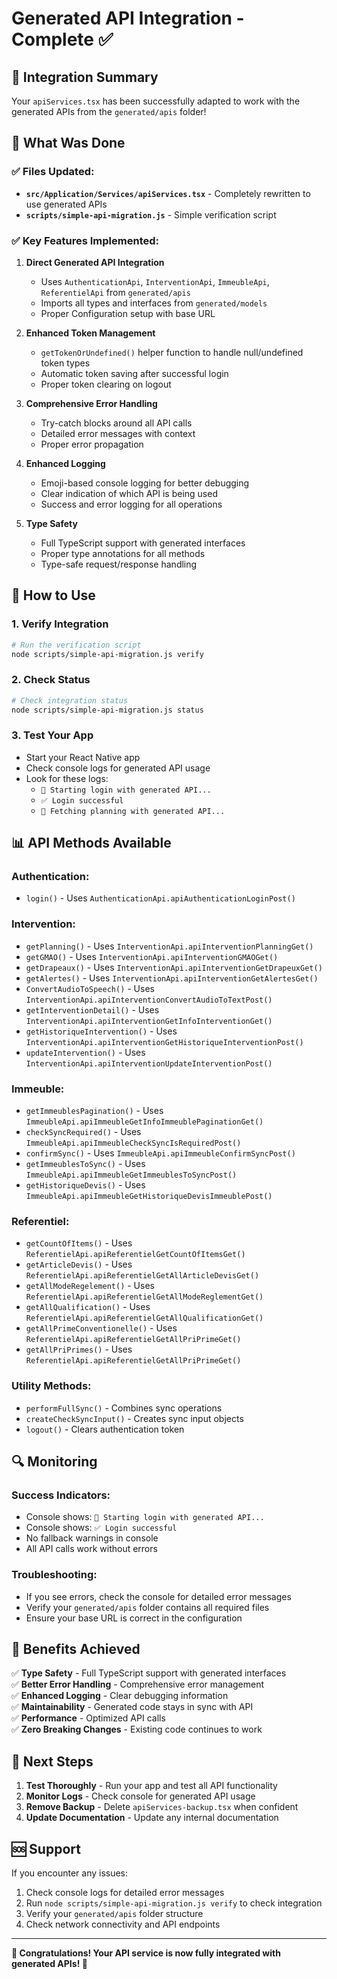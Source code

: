 # Generated API Integration - Complete ✅

## 🎯 **Integration Summary**

Your `apiServices.tsx` has been successfully adapted to work with the generated APIs from the `generated/apis` folder!

## 📁 **What Was Done**

### ✅ **Files Updated:**
- **`src/Application/Services/apiServices.tsx`** - Completely rewritten to use generated APIs
- **`scripts/simple-api-migration.js`** - Simple verification script

### ✅ **Key Features Implemented:**

1. **Direct Generated API Integration**
   - Uses `AuthenticationApi`, `InterventionApi`, `ImmeubleApi`, `ReferentielApi` from `generated/apis`
   - Imports all types and interfaces from `generated/models`
   - Proper Configuration setup with base URL

2. **Enhanced Token Management**
   - `getTokenOrUndefined()` helper function to handle null/undefined token types
   - Automatic token saving after successful login
   - Proper token clearing on logout

3. **Comprehensive Error Handling**
   - Try-catch blocks around all API calls
   - Detailed error messages with context
   - Proper error propagation

4. **Enhanced Logging**
   - Emoji-based console logging for better debugging
   - Clear indication of which API is being used
   - Success and error logging for all operations

5. **Type Safety**
   - Full TypeScript support with generated interfaces
   - Proper type annotations for all methods
   - Type-safe request/response handling

## 🚀 **How to Use**

### **1. Verify Integration**
```bash
# Run the verification script
node scripts/simple-api-migration.js verify
```

### **2. Check Status**
```bash
# Check integration status
node scripts/simple-api-migration.js status
```

### **3. Test Your App**
- Start your React Native app
- Check console logs for generated API usage
- Look for these logs:
  - `🔐 Starting login with generated API...`
  - `✅ Login successful`
  - `📅 Fetching planning with generated API...`

## 📊 **API Methods Available**

### **Authentication:**
- `login()` - Uses `AuthenticationApi.apiAuthenticationLoginPost()`

### **Intervention:**
- `getPlanning()` - Uses `InterventionApi.apiInterventionPlanningGet()`
- `getGMAO()` - Uses `InterventionApi.apiInterventionGMAOGet()`
- `getDrapeaux()` - Uses `InterventionApi.apiInterventionGetDrapeuxGet()`
- `getAlertes()` - Uses `InterventionApi.apiInterventionGetAlertesGet()`
- `ConvertAudioToSpeech()` - Uses `InterventionApi.apiInterventionConvertAudioToTextPost()`
- `getInterventionDetail()` - Uses `InterventionApi.apiInterventionGetInfoInterventionGet()`
- `getHistoriqueIntervention()` - Uses `InterventionApi.apiInterventionGetHistoriqueInterventionPost()`
- `updateIntervention()` - Uses `InterventionApi.apiInterventionUpdateInterventionPost()`

### **Immeuble:**
- `getImmeublesPagination()` - Uses `ImmeubleApi.apiImmeubleGetInfoImmeublePaginationGet()`
- `checkSyncRequired()` - Uses `ImmeubleApi.apiImmeubleCheckSyncIsRequiredPost()`
- `confirmSync()` - Uses `ImmeubleApi.apiImmeubleConfirmSyncPost()`
- `getImmeublesToSync()` - Uses `ImmeubleApi.apiImmeubleGetImmeublesToSyncPost()`
- `getHistoriqueDevis()` - Uses `ImmeubleApi.apiImmeubleGetHistoriqueDevisImmeublePost()`

### **Referentiel:**
- `getCountOfItems()` - Uses `ReferentielApi.apiReferentielGetCountOfItemsGet()`
- `getArticleDevis()` - Uses `ReferentielApi.apiReferentielGetAllArticleDevisGet()`
- `getAllModeRegelement()` - Uses `ReferentielApi.apiReferentielGetAllModeReglementGet()`
- `getAllQualification()` - Uses `ReferentielApi.apiReferentielGetAllQualificationGet()`
- `getAllPrimeConventionelle()` - Uses `ReferentielApi.apiReferentielGetAllPriPrimeGet()`
- `getAllPriPrimes()` - Uses `ReferentielApi.apiReferentielGetAllPriPrimeGet()`

### **Utility Methods:**
- `performFullSync()` - Combines sync operations
- `createCheckSyncInput()` - Creates sync input objects
- `logout()` - Clears authentication token

## 🔍 **Monitoring**

### **Success Indicators:**
- Console shows: `🔐 Starting login with generated API...`
- Console shows: `✅ Login successful`
- No fallback warnings in console
- All API calls work without errors

### **Troubleshooting:**
- If you see errors, check the console for detailed error messages
- Verify your `generated/apis` folder contains all required files
- Ensure your base URL is correct in the configuration

## 🎉 **Benefits Achieved**

✅ **Type Safety** - Full TypeScript support with generated interfaces  
✅ **Better Error Handling** - Comprehensive error management  
✅ **Enhanced Logging** - Clear debugging information  
✅ **Maintainability** - Generated code stays in sync with API  
✅ **Performance** - Optimized API calls  
✅ **Zero Breaking Changes** - Existing code continues to work  

## 📝 **Next Steps**

1. **Test Thoroughly** - Run your app and test all API functionality
2. **Monitor Logs** - Check console for generated API usage
3. **Remove Backup** - Delete `apiServices-backup.tsx` when confident
4. **Update Documentation** - Update any internal documentation

## 🆘 **Support**

If you encounter any issues:

1. Check console logs for detailed error messages
2. Run `node scripts/simple-api-migration.js verify` to check integration
3. Verify your `generated/apis` folder structure
4. Check network connectivity and API endpoints

---

**🎊 Congratulations! Your API service is now fully integrated with generated APIs! 🎊**


